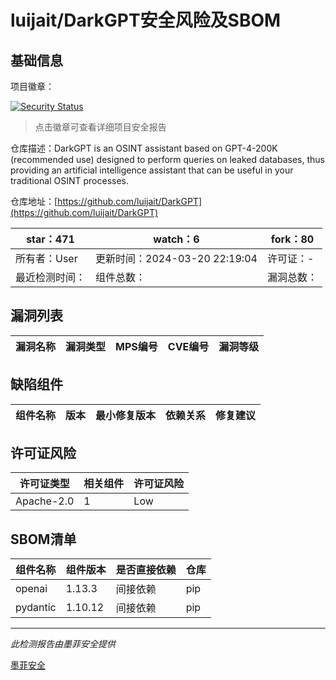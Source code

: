 # luijait/DarkGPT安全风险及SBOM

## 基础信息

项目徽章：

[![Security Status](https://www.murphysec.com/platform3/v31/badge/1770520440878940160.svg)](https://www.murphysec.com/console/report/1770520424214970368/1770520440878940160)

> 点击徽章可查看详细项目安全报告

仓库描述：DarkGPT is an OSINT assistant based on GPT-4-200K (recommended use) designed to perform queries on leaked databases, thus providing an artificial intelligence assistant that can be useful in your traditional OSINT processes.

仓库地址：[https://github.com/luijait/DarkGPT](https://github.com/luijait/DarkGPT)

| star：471 | watch：6 | fork：80 |
| ----------- | -------------- | ------------ |
| 所有者：User | 更新时间：2024-03-20 22:19:04 | 许可证：- |
| 最近检测时间： | 组件总数： | 漏洞总数： |




## 漏洞列表

| 漏洞名称 | 漏洞类型 | MPS编号 | CVE编号 | 漏洞等级 |
| ------- | ------ | ------- | ------ | ----- |





## 缺陷组件

| 组件名称 | 版本 | 最小修复版本 | 依赖关系 | 修复建议 |
| -------- | ---- | ------------ | -------- | -------- |





## 许可证风险

| 许可证类型 | 相关组件 | 许可证风险 |
| ---------- | -------- | ---------- |
|Apache-2.0|1|Low|




## SBOM清单

| 组件名称 | 组件版本 | 是否直接依赖 | 仓库 |
| -------- | -------- | ------------ | ---- |
|openai|1.13.3|间接依赖|pip|
|pydantic|1.10.12|间接依赖|pip|


------

*此检测报告由墨菲安全提供*

[墨菲安全](www.murphysec.com)